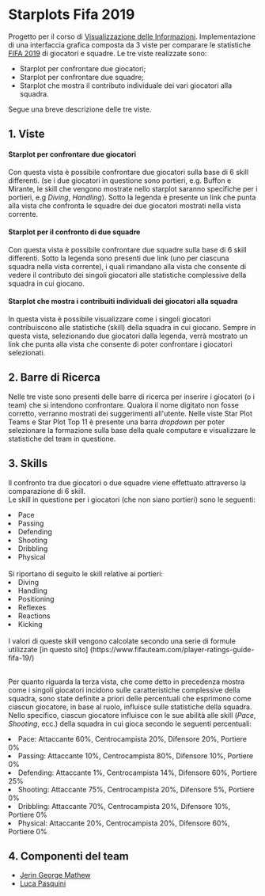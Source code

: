 # Starplots Fifa 2019
Progetto per il corso di [Visualizzazione delle Informazioni](http://www.dia.uniroma3.it/~infovis/). Implementazione di una interfaccia grafica composta da 3 viste per comparare le statistiche [FIFA 2019](https://it.wikipedia.org/wiki/FIFA_19) di giocatori e squadre. Le tre viste realizzate sono:

- Starplot per confrontare due giocatori;
- Starplot per confrontare due squadre;
- Starplot che mostra il contributo individuale dei vari giocatori alla squadra.

Segue una breve descrizione delle tre viste.

## 1. Viste

#### Starplot per confrontare due giocatori

Con questa vista è possibile confrontare due giocatori sulla base di 6 skill differenti. 
(se i due giocatori in questione sono portieri, e.g. Buffon e Mirante, le skill che vengono mostrate nello starplot saranno specifiche per i portieri, e.g *Diving*, *Handling*).
Sotto la legenda è presente un link che punta alla vista che confronta le squadre dei due giocatori mostrati nella vista corrente.


#### Starplot per il confronto di due squadre

Con questa vista è possibile confrontare due squadre sulla base di 6 skill differenti.
Sotto la legenda sono presenti due link (uno per ciascuna squadra nella vista corrente), i quali rimandano alla vista che consente di vedere il contributo dei singoli giocatori alle statistiche complessive della squadra in cui giocano.


#### Starplot che mostra i contribuiti individuali dei giocatori alla squadra

In questa vista è possibile visualizzare come i singoli giocatori contribuiscono alle statistiche (skill) della squadra in cui giocano. Sempre in questa vista, selezionando due giocatori dalla legenda, verrà mostrato un link che punta alla vista che consente di poter confrontare i giocatori selezionati.


## 2. Barre di Ricerca

Nelle tre viste sono presenti delle barre di ricerca per inserire i giocatori (o i team) che si intendono confrontare. 
Qualora il nome digitato non fosse corretto, verranno mostrati dei suggerimenti all'utente.
Nelle viste Star Plot Teams e Star Plot Top 11 è presente una barra _dropdown_ per poter selezionare la formazione sulla base della quale computare e visualizzare le statistiche del team in questione.

## 3. Skills

Il confronto tra due giocatori o due squadre viene effettuato attraverso la comparazione di 6 skill. 
</br>
Le skill in questione per i giocatori (che non siano portieri) sono le seguenti: 
  <li> Pace </li>  
  <li> Passing </li>
  <li> Defending </li>
  <li> Shooting </li>
  <li> Dribbling </li>
  <li> Physical </li>

</br>
Si riportano di seguito le skill relative ai portieri: 
  <li> Diving </li>  
  <li> Handling </li>
  <li> Positioning </li>
  <li> Reflexes </li>
  <li> Reactions </li>
  <li> Kicking </li>

</br>
I valori di queste skill vengono calcolate secondo una serie di formule utilizzate [in questo sito] (https://www.fifauteam.com/player-ratings-guide-fifa-19/)
</br>
</br>

Per quanto riguarda la terza vista, che come detto in precedenza mostra come i singoli giocatori incidono sulle caratteristiche complessive della squadra, sono state definite a priori delle percentuali che esprimono come ciascun giocatore, in base al ruolo, influisce sulle statistiche della squadra. 
</br>
Nello specifico, ciascun giocatore influisce con le sue abilità alle skill (_Pace_, _Shooting_, ecc.) della squadra in cui gioca secondo le seguenti percentuali:
  <li> Pace: Attaccante 60%, Centrocampista 20%, Difensore 20%, Portiere 0% </li>  
  <li> Passing: Attaccante 10%, Centrocampista 80%, Difensore 10%, Portiere 0% </li>
  <li> Defending: Attaccante 1%, Centrocampista 14%, Difensore 60%, Portiere 25% </li>
  <li> Shooting: Attaccante 75%, Centrocampista 20%, Difensore 5%, Portiere 0% </li>
  <li> Dribbling: Attaccante 70%, Centrocampista 20%, Difensore 10%, Portiere 0% </li>
  <li> Physical: Attaccante 20%, Centrocampista 20%, Difensore 60%, Portiere 0% </li>
  
## 4. Componenti del team
- [Jerin George Mathew](https://github.com/jgeorgemathew)
- [Luca Pasquini](https://github.com/lucapas)
